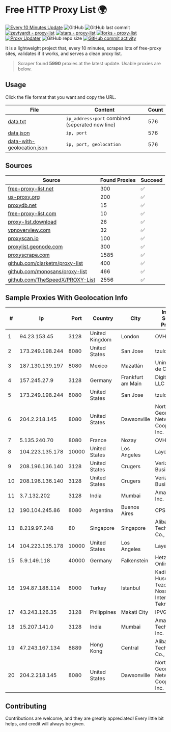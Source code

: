 
# Free HTTP Proxy List 🌍

[![Every 10 Minutes Update](https://github.com/mertguvencli/http-proxy-list/actions/workflows/main.yml/badge.svg?branch=main)](https://github.com/mertguvencli/http-proxy-list/actions/workflows/main.yml)
![GitHub](https://img.shields.io/github/license/mertguvencli/http-proxy-list)
![GitHub last commit](https://img.shields.io/github/last-commit/mertguvencli/http-proxy-list)
[![zevtyardt - proxy-list](https://img.shields.io/static/v1?label=zevtyardt&message=proxy-list&color=blue&logo=github)](https://github.com/zevtyardt/proxy-list "Go to GitHub repo")
[![stars - proxy-list](https://img.shields.io/github/stars/zevtyardt/proxy-list?style=social)](https://github.com/zevtyardt/proxy-list)
[![forks - proxy-list](https://img.shields.io/github/forks/zevtyardt/proxy-list?style=social)](https://github.com/zevtyardt/proxy-list)
[![Proxy Updater](https://github.com/zevtyardt/proxy-list/workflows/Proxy%20Updater/badge.svg)](https://github.com/zevtyardt/proxy-list/actions?query=workflow:"Proxy+Updater")
![GitHub repo size](https://img.shields.io/github/repo-size/zevtyardt/proxy-list)
[![GitHub commit activity](https://img.shields.io/github/commit-activity/m/zevtyardt/proxy-list?logo=commits)](https://github.com/zevtyardt/proxy-list/commits/main)

It is a lightweight project that, every 10 minutes, scrapes lots of free-proxy sites, validates if it works, and serves a clean proxy list.

> Scraper found **5990** proxies at the latest update. Usable proxies are below.

## Usage

Click the file format that you want and copy the URL.

|File|Content|Count|
|----|-------|-----|
|[data.txt](https://raw.githubusercontent.com/mertguvencli/http-proxy-list/main/proxy-list/data.txt)|`ip_address:port` combined (seperated new line)|576|
|[data.json](https://raw.githubusercontent.com/mertguvencli/http-proxy-list/main/proxy-list/data.json)|`ip, port`|576|
|[data-with-geolocation.json](https://raw.githubusercontent.com/mertguvencli/http-proxy-list/main/proxy-list/data-with-geolocation.json)|`ip, port, geolocation`|576|

## Sources

|Source|Found Proxies|Succeed|
|------|-------------|-------|
|[free-proxy-list.net](https://free-proxy-list.net)|300|✅|
|[us-proxy.org](https://www.us-proxy.org)|200|✅|
|[proxydb.net](http://proxydb.net)|15|✅|
|[free-proxy-list.com](https://free-proxy-list.com/?page=&port=&type%5B%5D=http&type%5B%5D=https&up_time=0&search=Search)|10|✅|
|[proxy-list.download](https://www.proxy-list.download/HTTP)|26|✅|
|[vpnoverview.com](https://vpnoverview.com/privacy/anonymous-browsing/free-proxy-servers)|32|✅|
|[proxyscan.io](https://www.proxyscan.io)|100|✅|
|[proxylist.geonode.com](https://proxylist.geonode.com/api/proxy-list?limit=300&page=1&sort_by=lastChecked&sort_type=desc&protocols=http,https)|300|✅|
|[proxyscrape.com](https://api.proxyscrape.com/v2/?request=displayproxies&protocol=http&timeout=10000&country=all&ssl=all&anonymity=all)|1585|✅|
|[github.com/clarketm/proxy-list](https://raw.githubusercontent.com/clarketm/proxy-list/master/proxy-list-raw.txt)|400|✅|
|[github.com/monosans/proxy-list](https://raw.githubusercontent.com/monosans/proxy-list/main/proxies/http.txt)|466|✅|
|[github.com/TheSpeedX/PROXY-List](https://raw.githubusercontent.com/TheSpeedX/PROXY-List/master/http.txt)|2556|✅|


## Sample Proxies With Geolocation Info

|#|Ip|Port|Country|City|Internet Service Provider|
|-|--|----|-------|----|-------------------------|
|1|94.23.153.45|3128|United Kingdom|London|OVH ISP|
|2|173.249.198.244|8080|United States|San Jose|tzulo, inc.|
|3|187.130.139.197|8080|Mexico|Mazatlán|Uninet S.A. de C.V.|
|4|157.245.27.9|3128|Germany|Frankfurt am Main|DigitalOcean, LLC|
|5|173.249.198.244|8080|United States|San Jose|tzulo, inc.|
|6|204.2.218.145|8080|United States|Dawsonville|North Georgia Network Cooperative, Inc.|
|7|5.135.240.70|8080|France|Nozay|OVH SAS|
|8|104.223.135.178|10000|United States|Los Angeles|LayerHost|
|9|208.196.136.140|3128|United States|Crugers|Verizon Business|
|10|208.196.136.140|3128|United States|Crugers|Verizon Business|
|11|3.7.132.202|3128|India|Mumbai|Amazon.com, Inc.|
|12|190.104.245.86|8080|Argentina|Buenos Aires|CPS|
|13|8.219.97.248|80|Singapore|Singapore|Alibaba (US) Technology Co., Ltd.|
|14|104.223.135.178|10000|United States|Los Angeles|LayerHost|
|15|5.9.149.118|40000|Germany|Falkenstein|Hetzner Online GmbH|
|16|194.87.188.114|8000|Turkey|Istanbul|Kadir Huseyin Tezcan Nosspeed Internet Teknolojileri|
|17|43.243.126.35|3128|Philippines|Makati City|IPVG|
|18|15.207.141.0|3128|India|Mumbai|Amazon Technologies Inc.|
|19|47.243.167.134|8889|Hong Kong|Central|Alibaba (US) Technology Co., Ltd.|
|20|204.2.218.145|8080|United States|Dawsonville|North Georgia Network Cooperative, Inc.|



## Contributing

Contributions are welcome, and they are greatly appreciated! Every
little bit helps, and credit will always be given.

